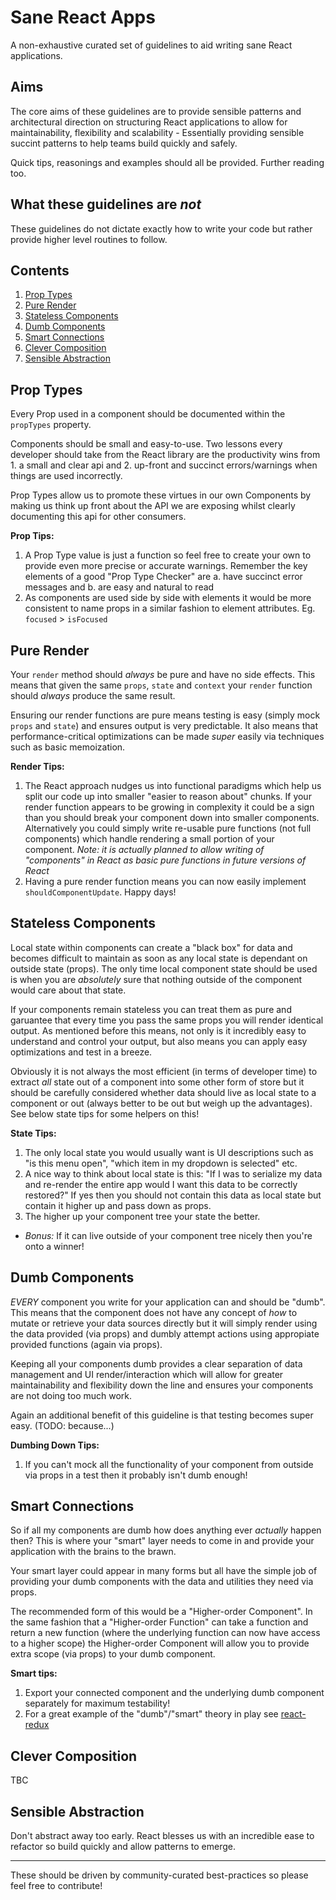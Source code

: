 Sane React Apps
===============
A non-exhaustive curated set of guidelines to aid writing sane React applications.

Aims
----
The core aims of these guidelines are to provide sensible patterns and architectural direction on structuring React applications to allow for maintainability, flexibility and scalability - Essentially providing sensible succint patterns to help teams build quickly and safely.

Quick tips, reasonings and examples should all be provided. Further reading too.

What these guidelines are *not*
-------------------------------
These guidelines do not dictate exactly how to write your code but rather provide higher level routines to follow.

Contents
--------

1. [Prop Types](#prop-types)
2. [Pure Render](#pure-render)
3. [Stateless Components](#stateless-components)
4. [Dumb Components](#dumb-components)
5. [Smart Connections](#smart-connections)
6. [Clever Composition](#clever-composition)
7. [Sensible Abstraction](#sensible-abstraction)

## Prop Types
Every Prop used in a component should be documented within the `propTypes` property.

Components should be small and easy-to-use. Two lessons every developer should take from the React library are the productivity wins from 1. a small and clear api and 2. up-front and succinct errors/warnings when things are used incorrectly.

Prop Types allow us to promote these virtues in our own Components by making us think up front about the API we are exposing whilst clearly documenting this api for other consumers.

**Prop Tips:**

1. A Prop Type value is just a function so feel free to create your own to provide even more precise or accurate warnings. Remember the key elements of a good "Prop Type Checker" are a. have succinct error messages and b. are easy and natural to read
2. As components are used side by side with elements it would be more consistent to name props in a similar fashion to element attributes. Eg. `focused` > `isFocused`

## Pure Render
Your `render` method should *always* be pure and have no side effects. This means that given the same `props`, `state` and `context` your `render` function should *always* produce the same result.

Ensuring our render functions are pure means testing is easy (simply mock `props` and `state`) and ensures output is very predictable. It also means that performance-critical optimizations can be made *super* easily via techniques such as basic memoization.

**Render Tips:**

1. The React approach nudges us into functional paradigms which help us split our code up into smaller "easier to reason about" chunks. If your render function appears to be growing in complexity it could be a sign than you should break your component down into smaller components. Alternatively you could simply write re-usable pure functions (not full components) which handle rendering a small portion of your component. *Note: it is actually planned to allow writing of "components" in React as basic pure functions in future versions of React*
2. Having a pure render function means you can now easily implement `shouldComponentUpdate`. Happy days!

## Stateless Components
Local state within components can create a "black box" for data and becomes difficult to maintain as soon as any local state is dependant on outside state (props). The only time local component state should be used is when you are *absolutely* sure that nothing outside of the component would care about that state.

If your components remain stateless you can treat them as pure and garuantee that every time you pass the same props you will render identical output. As mentioned before this means, not only is it incredibly easy to understand and control your output, but also means you can apply easy optimizations and test in a breeze.

Obviously it is not always the most efficient (in terms of developer time) to extract *all* state out of a component into some other form of store but it should be carefully considered whether data should live as local state to a component or out (always better to be out but weigh up the advantages). See below state tips for some helpers on this!

**State Tips:**

1. The only local state you would usually want is UI descriptions such as "is this menu open", "which item in my dropdown is selected" etc. 
2. A nice way to think about local state is this: "If I was to serialize my data and re-render the entire app would I want this data to be correctly restored?" If yes then you should not contain this data as local state but contain it higher up and pass down as props.
3. The higher up your component tree your state the better.
  - *Bonus:* If it can live outside of your component tree nicely then you're onto a winner!

## Dumb Components
*EVERY* component you write for your application can and should be "dumb". This means that the component does not have any concept of *how* to mutate or retrieve your data sources directly but it will simply render using the data provided (via props) and dumbly attempt actions using appropiate provided functions (again via props).

Keeping all your components dumb provides a clear separation of data management and UI render/interaction which will allow for greater maintainability and flexibility down the line and ensures your components are not doing too much work.

Again an additional benefit of this guideline is that testing becomes super easy. (TODO: because...)

**Dumbing Down Tips:**

1. If you can't mock all the functionality of your component from outside via props in a test then it probably isn't dumb enough!

## Smart Connections
So if all my components are dumb how does anything ever *actually* happen then? This is where your "smart" layer needs to come in and provide your application with the brains to the brawn.

Your smart layer could appear in many forms but all have the simple job of providing your dumb components with the data and utilities they need via props.

The recommended form of this would be a "Higher-order Component". In the same fashion that a "Higher-order Function" can take a function and return a new function (where the underlying function can now have access to a higher scope) the Higher-order Component will allow you to provide extra scope (via props) to your dumb component.

**Smart tips:**

1. Export your connected component and the underlying dumb component separately for maximum testability!
2. For a great example of the "dumb"/"smart" theory in play see [react-redux](https://github.com/gaearon/react-redux#dumb-component-is-unaware-of-redux)

## Clever Composition
TBC

## Sensible Abstraction
Don't abstract away too early. React blesses us with an incredible ease to refactor so build quickly and allow patterns to emerge.

---

These should be driven by community-curated best-practices so please feel free to contribute!
